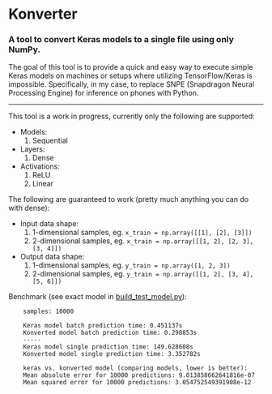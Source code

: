 # Konverter
### A tool to convert Keras models to a single file using only NumPy.

The goal of this tool is to provide a quick and easy way to execute simple Keras models on machines or setups where utilizing TensorFlow/Keras is impossible. Specifically, in my case, to replace SNPE (Snapdragon Neural Processing Engine) for inference on phones with Python.

---
This tool is a work in progress, currently only the following are supported:

  - Models:
    1. Sequential
  - Layers:
    1. Dense
  - Activations:
    1. ReLU
    2. Linear

The following are guaranteed to work (pretty much anything you can do with dense):

  - Input data shape:
    1. 1-dimensional samples, eg. `x_train = np.array([[1], [2], [3]])`
    2. 2-dimensional samples, eg. `x_train = np.array([[1, 2], [2, 3], [3, 4]])`
  - Output data shape:
    1. 1-dimensional samples, eg. `y_train = np.array([1, 2, 3])`
    2. 2-dimensional samples, eg. `y_train = np.array([[1, 2], [3, 4], [5, 6]])`

Benchmark (see exact model in [build_test_model.py](https://github.com/ShaneSmiskol/Konverter/blob/0150ae6f22404521c9ff77f36a0047d7a95cbeb8/build_test_model.py)):
```
    samples: 10000

    Keras model batch prediction time: 0.451137s
    Konverted model batch prediction time: 0.298853s
    -----
    Keras model single prediction time: 149.628608s
    Konverted model single prediction time: 3.352782s
    
    keras vs. konverted model (comparing models, lower is better):
    Mean absolute error for 10000 predictions: 9.013858662641816e-07
    Mean squared error for 10000 predictions: 3.054752549391908e-12
```